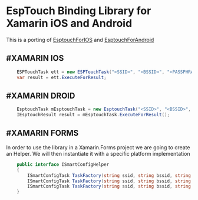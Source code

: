 # EspTouch Binding Library for Xamarin iOS and Android

This is a porting of <a href="https://github.com/EspressifApp/EsptouchForIOS.git">EsptouchForIOS</a> and <a href="https://github.com/EspressifApp/EsptouchForAndroid.git">EsptouchForAndroid</a>

<h2>#XAMARIN IOS</h2>

```csharp
	ESPTouchTask ett = new ESPTouchTask("<SSID>", "<BSSID>", "<PASSPHRASE>");
	var result = ett.ExecuteForResult;
```
      
<h2>#XAMARIN DROID</h2>

```csharp
	EsptouchTask mEsptouchTask = new EsptouchTask("<SSID>", "<BSSID>", "<PASSPHRASE>", true, Application.Context);
	IEsptouchResult result = mEsptouchTask.ExecuteForResult();
```

<h2>#XAMARIN FORMS</h2>

<p>In order to use the library in a Xamarin.Forms project we are going to create an Helper. We will then instantiate it with a specific platform implementation</p>

```csharp
    public interface ISmartConfigHelper
    {
        ISmartConfigTask TaskFactory(string ssid, string bssid, string passphrase);
        ISmartConfigTask TaskFactory(string ssid, string bssid, string passphrase, bool isHidden);
        ISmartConfigTask TaskFactory(string ssid, string bssid, string passphrase, bool isHidden, int timeoutMillis);
    }
```

